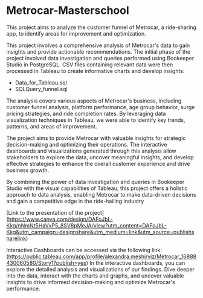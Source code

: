 # Metrocar-Masterschool
This project aims to analyze the customer funnel of Metrocar, a ride-sharing app, to identify areas for improvement and optimization.

This project involves a comprehensive analysis of Metrocar's data to gain insights and provide actionable recommendations. The initial phase of the project involved data investigation and queries performed using Bookeeper Studio in PostgreSQL. CSV files containing relevant data were then processed in Tableau to create informative charts and develop insights: 

* Data_for_Tableau.sql
* SQLQuery_funnel.sql


The analysis covers various aspects of Metrocar's business, including customer funnel analysis, platform performance, age group behavior, surge pricing strategies, and ride completion rates. By leveraging data visualization techniques in Tableau, we were able to identify key trends, patterns, and areas of improvement.

The project aims to provide Metrocar with valuable insights for strategic decision-making and optimizing their operations. The interactive dashboards and visualizations generated through this analysis allow stakeholders to explore the data, uncover meaningful insights, and develop effective strategies to enhance the overall customer experience and drive business growth.

By combining the power of data investigation and queries in Bookeeper Studio with the visual capabilities of Tableau, this project offers a holistic approach to data analysis, enabling Metrocar to make data-driven decisions and gain a competitive edge in the ride-hailing industry

[Link to the presentation of the project] (https://www.canva.com/design/DAFoJbL-Kkg/nNmNt5HaVxP5_8SV8pMeJA/view?utm_content=DAFoJbL-Kkg&utm_campaign=designshare&utm_medium=link&utm_source=publishsharelink)

Interactive Dashboards can be accessed via the following link: (https://public.tableau.com/app/profile/alexandra.meshi/viz/Metrocar_16888430060580/Story1?publish=yes)
In the interactive dashboards, you can explore the detailed analysis and visualizations of our findings. Dive deeper into the data, interact with the charts and graphs, and uncover valuable insights to drive informed decision-making and optimize Metrocar's performance.
